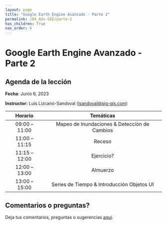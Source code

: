 ```yaml
---
layout: page
title: "Google Earth Engine Avanzado - Parte 2"
permalink: /04_Adv-GEE/parte-2
has_children: True
nav_order: 6
---
```


# Google Earth Engine Avanzado - Parte 2

## Agenda de la lección

**Fecha**: Junio 6, 2023

**Instructor:** Luis Lizcano-Sandoval ([lsandoval@sig-gis.com](lsandoval@sig-gis.com))

|    Horario    |                                                                    Temáticas                                                                    |
|:-------------:|:-----------------------------------------------------------------------------------------------------------------------------------------------:|
| 09:00 – 11:00 | Mapeo de Inundaciones & Detección de Cambios                                        |
| 11:00 – 11:15 | Receso                                                                              |
| 11:15 – 12:00 | Ejercicio?                                                                          |
| 12:00 – 13:00 | Almuerzo                                                                            |
| 13:00 – 15:00 | Series de Tiempo & Introducción Objetos UI                                          |

## Comentarios o preguntas?

Deja tus comentarios, preguntas o sugerencias [aquí](https://forms.gle/KhZKWRrz7o3NfVKR6).

